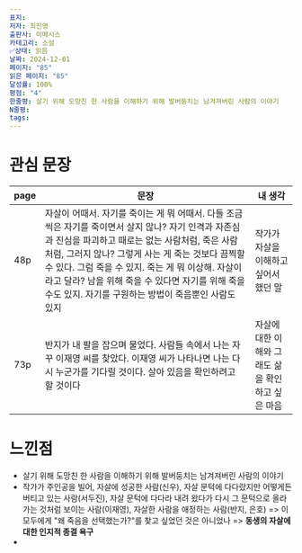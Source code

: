```yaml
---
표지: 
저자: 최진영
출판사: 미메시스
카테고리: 소설
✅상태: 읽음
날짜: 2024-12-01
페이지: "85"
읽은 페이지: "85"
달성률: 100%
평점: "4"
한줄평: 살기 위해 도망친 한 사람을 이해하기 위해 발버둥치는 남겨져버린 사람의 이야기
N줄평: 
tags:
---
```


# 관심 문장

| page | 문장                                                                                                                                                                                                                        | 내 생각                         |
| ---- | ------------------------------------------------------------------------------------------------------------------------------------------------------------------------------------------------------------------------- | ---------------------------- |
| 48p  | 자살이 어때서. 자기를 죽이는 게 뭐 어때서. 다들 조금씩은 자기를 죽이면서 살지 않나? 자기 인격과 자존심과 진심을 파괴하고 때로는 없는 사람처럼, 죽은 사람처럼, 그러지 않나? 그렇게 사는 게 죽는 것보다 끔찍할 수 있다. 그럼 죽을 수 있지. 죽는 게 뭐 이상해. 자살이라고 달라? 남을 위해 죽을 수 있다면 자기를 위해 죽을 수도 있지. 자기를 구원하는 방법이 죽음뿐인 사람도 있지 | 작가가 자살을 이해하고 싶어서 했던 말        |
| 73p  | 반지가 내 팔을 잡으며 물었다. 사람들 속에서 나는 자꾸 이재영 씨를 찾았다. 이재영 씨가 나타나면 나는 다시 누군가를 기다릴 것이다. 살아 있음을 확인하려고 할 것이다                                                                                                                            | 자살에 대한 이해와 그래도 삶을 확인하고 싶은 마음 |


# 느낀점
- 살기 위해 도망친 한 사람을 이해하기 위해 발버둥치는 남겨져버린 사람의 이야기
- 작가가 주인공을 빌어, 자살에 성공한 사람(신우), 자살 문턱에 다다랐지만 어떻게든 버티고 있는 사람(서두진), 자살 문턱에 다다라 내려 왔다가 다시 그 문턱으로 올라가는 것처럼 보이는 사람(이재영), 자살한 사람을 애정하는 사람(반지, 은호) => 이 모두에게 "왜 죽음을 선택했는가?"를 찾고 싶었던 것은 아니었나 => **동생의 자살에 대한 인지적 종결 욕구**
- 